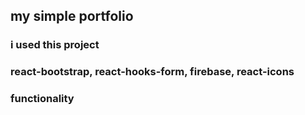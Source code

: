 ## my simple portfolio

### i used this project

### react-bootstrap, react-hooks-form, firebase, react-icons

### functionality
